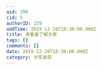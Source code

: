 ```yaml
---
aid: 296
cid: 5
authorID: 229
addTime: 2019-12-28T18:30:00.000Z
title: 来看看了解大家
tags: []
comments: []
date: 2019-12-28T18:30:00.000Z
category: 分享发现
---
```



